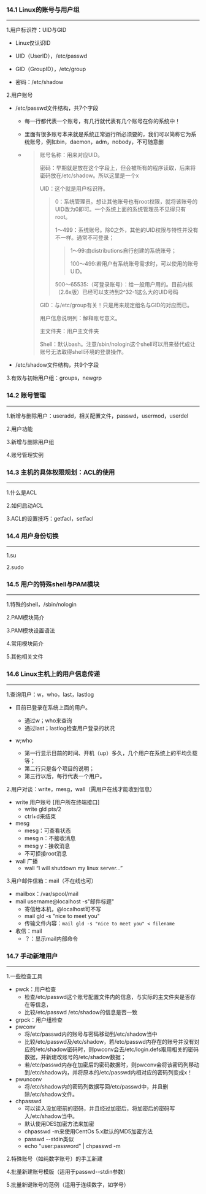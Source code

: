 ### 14.1 Linux的账号与用户组

***

1.用户标识符：UID与GID

+ Linux仅认识ID
+ UID（UserID），/etc/passwd
+ GID（GroupID），/etc/group

+ 密码：/etc/shadow

  

2.用户账号

+ /etc/passwd文件结构，共7个字段

  + 每一行都代表一个账号，有几行就代表有几个账号在你的系统中！

  + 里面有很多账号本来就是系统正常运行所必须要的，我们可以简称它为系统账号，例如bin，daemon，adm，nobody，不可随意删

  + > 账号名称：用来对应UID。
    >
    > 密码：早期就是放在这个字段上，但会被所有的程序读取，后来将密码放在/etc/shadow。所以这里是一个x
    >
    > UID：这个就是用户标识符。
    >
    > >0：系统管理员。想让其他账号也有root权限，就将该账号的UID改为0即可。一个系统上面的系统管理员不见得只有root。
    > >
    > >1～499：系统账号。除0之外，其他的UID权限与特性并没有不一样。通常不可登录；
    > >
    > >> 1～99:由distributions自行创建的系统账号；
    > >>
    > >> 100～499:若用户有系统账号需求时，可以使用的账号UID。
    > >
    > >500～65535:（可登录账号）：给一般用户用的。目前内核（2.6x版）已经可以支持到2^32-1这么大的UID号码
    >
    > GID：与/etc/group有关！只是用来规定组名与GID的对应而已。
    >
    > 用户信息说明列：解释账号意义。
    >
    > 主文件夹：用户主文件夹
    >
    > Shell：默认bash。注意/sbin/nologin这个shell可以用来替代成让账号无法取得shell环境的登录操作。



+ /etc/shadow文件结构，共9个字段 

3.有效与初始用户组：groups，newgrp



### 14.2 账号管理

***

1.新增与删除用户：useradd，相关配置文件，passwd，usermod，userdel



2.用户功能



3.新增与删除用户组



4.账号管理实例



### 14.3 主机的具体权限规划：ACL的使用

***

1.什么是ACL



2.如何启动ACL



3.ACL的设置技巧：getfacl，setfacl



### 14.4 用户身份切换

***

1.su



2.sudo



### 14.5 用户的特殊shell与PAM模块

***

1.特殊的shell，/sbin/nologin



2.PAM模块简介



3.PAM模块设置语法



4.常用模块简介



5.其他相关文件



### 14.6 Linux主机上的用户信息传递

***

1.查询用户：w，who，last，lastlog

+ 目前已登录在系统上面的用户。

  + 通过w；who来查询
  + 通过last；lastlog检查用户登录的状况

+ w;who

  + 第一行显示目前的时间、开机（up）多久，几个用户在系统上的平均负载等；
  + 第二行只是各个项目的说明；
  + 第三行以后，每行代表一个用户。

  

2.用户对谈：write，mesg，wall（需用户在线才能收到信息）

+ write 用户账号 [用户所在终端接口]
  + write gld pts/2
  + ctrl+d来结束
+ mesg
  + mesg：可查看状态
  + mesg n：不接收消息
  + mesg y：接收消息
  + 不可拒接root消息
+ wall 广播
  + wall “I will shutdown my linux server...”



3.用户邮件信箱：mail（不在线也可）

+ mailbox：/var/spool/mail
+ mail username@localhost -s"邮件标题"
  + 寄信给本机，@localhost可不写
  + mail gld -s "nice to meet you"
  + 传输文件内容：`mail gld -s "nice to meet you" < filename`
+ 收信：mail
  + ？：显示mail内部命令



### 14.7 手动新增用户

***

1.一些检查工具

+ pwck：用户检查
  + 检查/etc/passwd这个账号配置文件内的信息，与实际的主文件夹是否存在等信息，
  + 比较/etc/passwd /etc/shadow的信息是否一致
+ grpck：用户组检查
+ pwconv
  + 将/etc/passwd内的账号与密码移动到/etc/shadow当中
  + 比较/etc/passwd及/etc/shadow，若/etc/passwd内存在的账号并没有对应的/etc/shadow密码时，则pwconv会去/etc/login.defs取用相关的密码数据，并新建改账号的/etc/shadow数据；
  + 若/etc/passwd内存在加密后的密码数据时，则pwconv会将该密码列移动到/etc/shadow内，并将原本的/etc/passwd内相对应的密码列变成x！
+ pwunconv
  + 将/etc/shadow内的密码列数据写回/etc/passwd中，并且删除/etc/shadow文件。
+ chpasswd
  + 可以读入没加密前的密码，并且经过加密后，将加密后的密码写入/etc/shadow当中。
  + 默认使用DES加密方法来加密
  + chpasswd -m来使用CentOs 5.x默认的MD5加密方法
  + passwd --stdin类似
  + echo "user:password" | chpasswd -m



2.特殊账号（如纯数字账号）的手工新建



4.批量新建账号模版（适用于passwd--stdin参数）



5.批量新键账号的范例（适用于连续数字，如学号）



